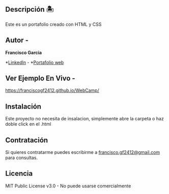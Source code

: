 ## Descripción 🏝

Este es un portafolio creado con HTML y CSS 

## Autor -
**Francisco Garcia**

*[LinkedIn](www.linkedin.com/in/franciscogf2412) -
*[Portafolio web](www.linkedin.com/in/franciscogf2412)

## Ver Ejemplo En Vivo -

https://franciscogf2412.github.io/WebCamp/

## Instalación
Este proyecto no necesita de insalacion, simplemente abre la carpeta o haz doble click en el .html

## Contratación
Si quieres contratarme puedes escribirme a francisco.gf2412@gmail.com para consultas.

## Licencia 
MIT Public License v3.0 -
No puede usarse comercialmente
